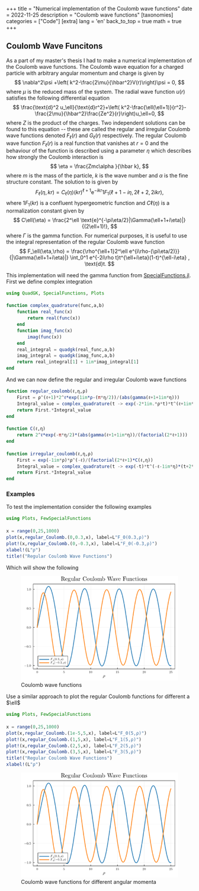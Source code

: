 +++
title = "Numerical implementation of the Coulomb wave functions"
date = 2022-11-25
description = "Coulomb wave functions"
[taxonomies]
categories = ["Code"]
[extra]
lang = 'en'
back_to_top = true
math = true
+++

## Coulomb Wave Funcitons

As a part of my master's thesis I had to make a numerical implementation of the Coulomb wave functions. The Coulomb wave equation for a charged particle with arbitrary angular momentum and charge is given by $$ \nabla^2\psi +\left( k^2-\frac{2\mu}{\hbar^2}V(r)\right)\psi = 0, $$ where $\mu$ is the reduced mass of the system. The radial wave function $u(r)$ satisfies the following differential equation $$ \frac{\text{d}^2 u_\ell}{\text{d}r^2}+\left( k^2-\frac{\ell(\ell+1)}{r^2}-\frac{2\mu}{\hbar^2}\frac{Ze^2}{r}\right)u_\ell=0, $$ where $Z$ is the product of the charges. Two independent solutions can be found to this equation -- these are called the regular and irregular Coulomb wave functions denoted $F_\ell(r)$ and $G_\ell(r)$ respectively. The regular Coulomb wave function $F_\ell(r)$ is a real function that vanishes at $r=0$ and the behaviour of the function is described using a parameter $\eta$ which describes how strongly the Coulomb interaction is $$ \eta = \frac{Zmc\alpha }{\hbar k}, $$ where $m$ is the mass of the particle, $k$ is the wave number and $\alpha$ is the fine structure constant. The solution to is given by $$ F_\ell(\eta,kr) = C_\ell (\eta) (kr)^{\ell+1}\text{e}^{-ikr} {}1 F_1(\ell+1-i\eta,2\ell+2,2ikr), $$ where ${}1F_1(kr)$ is a confluent hypergeometric function and $C\ell(\eta)$ is a normalization constant given by $$ C\ell(\eta) = \frac{2^\ell \text{e}^{-\pi\eta/2}|\Gamma(\ell+1+i\eta)|}{(2\ell+1)!}, $$ where $\Gamma$ is the gamma function. For numerical purposes, it is useful to use the integral representation of the regular Coulomb wave function $$ F_\ell(\eta,\rho) = \frac{\rho^{\ell+1}2^\ell e^{i\rho-(\pi\eta/2)}}{|\Gamma(\ell+1+i\eta)|} \int_0^1 e^{-2i\rho t}t^{\ell+i\eta}(1-t)^{\ell-i\eta} , \text{d}t. $$

This implementation will need the gamma function from [SpecialFunctions.jl](https://github.com/JuliaMath/SpecialFunctions.jl). First we define complex integration

```julia
using QuadGK, SpecialFunctions, Plots

function complex_quadrature(func,a,b)
    function real_func(x)
        return real(func(x))
    end
    function imag_func(x)
        imag(func(x))
    end
    real_integral = quadgk(real_func,a,b)
    imag_integral = quadgk(imag_func,a,b)
    return real_integral[1] + 1im*imag_integral[1]
end
```
And we can now define the regular and irregular Coulomb wave functions
```julia
function regular_coulomb(ℓ,η,ρ)
    First = ρ^(ℓ+1)*2^ℓ*exp(1im*ρ-(π*η/2))/(abs(gamma(ℓ+1+1im*η)))
    Integral_value = complex_quadrature(t -> exp(-2*1im.*ρ*t)*t^(ℓ+1im*η)*(1-t)^(ℓ-1im*η),0,1)
    return First.*Integral_value
end

function C(ℓ,η)
    return 2^ℓ*exp(-π*η/2)*(abs(gamma(ℓ+1+1im*η))/(factorial(2*ℓ+1)))
end

function irregular_coulomb(ℓ,η,ρ)
    First = exp(-1im*ρ)*ρ^(-ℓ)/(factorial(2*ℓ+1)*C(ℓ,η))
    Integral_value = complex_quadrature(t -> exp(-t)*t^(-ℓ-1im*η)*(t+2*1im*ρ)^(ℓ+1im*η),0.01,1e4)
    return First.*Integral_value
end
```
### Examples

To test the implementation consider the following examples

```julia
using Plots, FewSpecialFunctions

x = range(0,25,1000)
plot(x,regular_Coulomb.(0,0.3,x), label=L"F_0(0.3,ρ)")
plot!(x,regular_Coulomb.(0,-0.3,x), label=L"F_0(-0.3,ρ)")
xlabel!(L"ρ")
title!("Regular Coulomb Wave Functions")
```
Which will show the following

<figure>
  <img src="/assets/Coulomb1.png" alt="Poster" title="Poster at Dansk Fysisk Selskab" width="500">
  <figcaption>Coulomb wave functions</figcaption>
</figure>
Use a similar approach to plot the regular Coulomb functions for different a $\ell$

```julia
using Plots, FewSpecialFunctions

x = range(0,25,1000)
plot(x,regular_Coulomb.(1e-5,5,x), label=L"F_0(5,ρ)")
plot!(x,regular_Coulomb.(1,5,x), label=L"F_1(5,ρ)")
plot!(x,regular_Coulomb.(2,5,x), label=L"F_2(5,ρ)")
plot!(x,regular_Coulomb.(3,5,x), label=L"F_3(5,ρ)")
title!("Regular Coulomb Wave Functions")
xlabel!(L"ρ")
```
<figure>
  <img src="/assets/Coulomb1.png" alt="Poster" title="Poster at Dansk Fysisk Selskab" width="500">
  <figcaption>Coulomb wave functions for different angular momenta</figcaption>
</figure>

